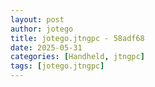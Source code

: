 ```yaml
---
layout: post
author: jotego
title: jotego.jtngpc - 58adf68
date: 2025-05-31
categories: [Handheld, jtngpc]
tags: [jotego.jtngpc]
---
```


